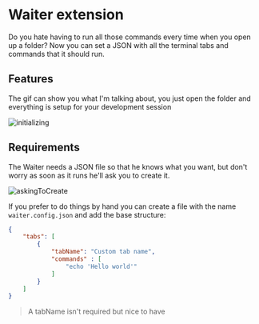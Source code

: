 # Waiter extension

Do you hate having to run all those commands every time when you open up a folder? Now you can set a JSON with all the terminal tabs and commands that it should run.

## Features

The gif can show you what I'm talking about, you just open the folder and everything is setup for your development session 

![initializing](https://user-images.githubusercontent.com/56176344/143320917-12fe3516-36af-4ec5-a073-5c2dd9abdc46.gif)

## Requirements

The Waiter needs a JSON file so that he knows what you want, but don't worry as soon as it runs he'll ask you to create it.

![askingToCreate](https://user-images.githubusercontent.com/56176344/143320932-031c68c4-440d-4476-8fbc-d9a08b369614.png)

If you prefer to do things by hand you can create a file with the name ```waiter.config.json``` and add the base structure:

```json
{
    "tabs": [
        {
            "tabName": "Custom tab name",
            "commands" : [
                "echo 'Hello world'"
            ]
        }
    ]
}
```

> A tabName isn't required but nice to have

<!-- # Contributing

For more information on contributing see Contributing.md

> create contributing.md -->
